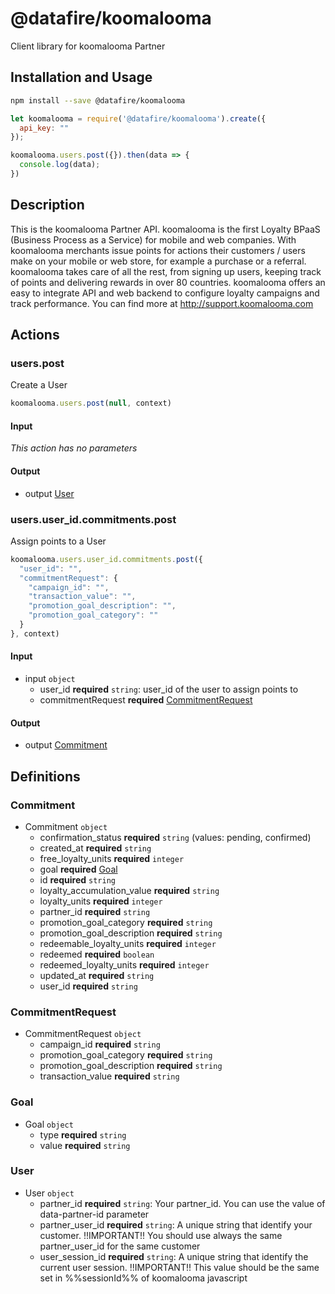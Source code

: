 # @datafire/koomalooma

Client library for koomalooma Partner

## Installation and Usage
```bash
npm install --save @datafire/koomalooma
```
```js
let koomalooma = require('@datafire/koomalooma').create({
  api_key: ""
});

koomalooma.users.post({}).then(data => {
  console.log(data);
})
```

## Description

This is the koomalooma Partner API. koomalooma is the first Loyalty BPaaS (Business Process as a Service) for mobile and web companies. With koomalooma merchants issue points for actions their customers / users make on your mobile or web store, for example a purchase or a referral. koomalooma takes care of all the rest, from signing up users, keeping track of points and delivering rewards in over 80 countries. koomalooma offers an easy to integrate API and web backend to configure loyalty campaigns and track performance. You can find more at http://support.koomalooma.com

## Actions

### users.post
Create a User


```js
koomalooma.users.post(null, context)
```

#### Input
*This action has no parameters*

#### Output
* output [User](#user)

### users.user_id.commitments.post
Assign points to a User


```js
koomalooma.users.user_id.commitments.post({
  "user_id": "",
  "commitmentRequest": {
    "campaign_id": "",
    "transaction_value": "",
    "promotion_goal_description": "",
    "promotion_goal_category": ""
  }
}, context)
```

#### Input
* input `object`
  * user_id **required** `string`: user_id of the user to assign points to
  * commitmentRequest **required** [CommitmentRequest](#commitmentrequest)

#### Output
* output [Commitment](#commitment)



## Definitions

### Commitment
* Commitment `object`
  * confirmation_status **required** `string` (values: pending, confirmed)
  * created_at **required** `string`
  * free_loyalty_units **required** `integer`
  * goal **required** [Goal](#goal)
  * id **required** `string`
  * loyalty_accumulation_value **required** `string`
  * loyalty_units **required** `integer`
  * partner_id **required** `string`
  * promotion_goal_category **required** `string`
  * promotion_goal_description **required** `string`
  * redeemable_loyalty_units **required** `integer`
  * redeemed **required** `boolean`
  * redeemed_loyalty_units **required** `integer`
  * updated_at **required** `string`
  * user_id **required** `string`

### CommitmentRequest
* CommitmentRequest `object`
  * campaign_id **required** `string`
  * promotion_goal_category **required** `string`
  * promotion_goal_description **required** `string`
  * transaction_value **required** `string`

### Goal
* Goal `object`
  * type **required** `string`
  * value **required** `string`

### User
* User `object`
  * partner_id **required** `string`: Your partner_id. You can use the value of data-partner-id parameter
  * partner_user_id **required** `string`: A unique string that identify your customer. !!IMPORTANT!! You should use always the same partner_user_id for the same customer
  * user_session_id **required** `string`: A unique string that identify the current user session. !!IMPORTANT!! This value should be the same set in %%sessionId%% of koomalooma javascript


